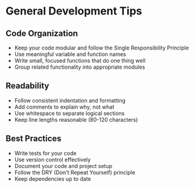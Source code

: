 # General Development Tips

## Code Organization
- Keep your code modular and follow the Single Responsibility Principle
- Use meaningful variable and function names
- Write small, focused functions that do one thing well
- Group related functionality into appropriate modules

## Readability
- Follow consistent indentation and formatting
- Add comments to explain why, not what
- Use whitespace to separate logical sections
- Keep line lengths reasonable (80-120 characters)

## Best Practices
- Write tests for your code
- Use version control effectively
- Document your code and project setup
- Follow the DRY (Don't Repeat Yourself) principle
- Keep dependencies up to date
